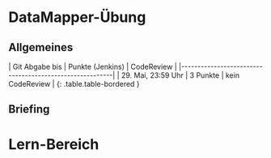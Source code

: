 # DataMapper-Übung



## Allgemeines

| Git Abgabe bis     | Punkte (Jenkins) | CodeReview      |
|---------------------------------------------------------|
| 29. Mai, 23:59 Uhr | 3 Punkte         | kein CodeReview |
{: .table.table-bordered }


## Briefing



# Lern-Bereich

